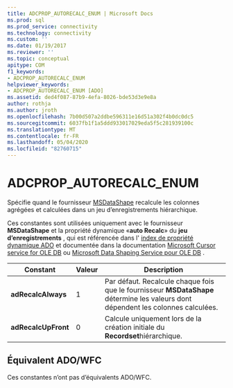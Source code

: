 ```yaml
---
title: ADCPROP_AUTORECALC_ENUM | Microsoft Docs
ms.prod: sql
ms.prod_service: connectivity
ms.technology: connectivity
ms.custom: ''
ms.date: 01/19/2017
ms.reviewer: ''
ms.topic: conceptual
apitype: COM
f1_keywords:
- ADCPROP_AUTORECALC_ENUM
helpviewer_keywords:
- ADCPROP_AUTORECALC_ENUM [ADO]
ms.assetid: ded4f087-87b9-4efa-8026-bde53d3e9e8a
author: rothja
ms.author: jroth
ms.openlocfilehash: 7b00d507a2ddbe596311e16d51a302f4b0dc0dc5
ms.sourcegitcommit: 6037fb1f1a5ddd933017029eda5f5c281939100c
ms.translationtype: MT
ms.contentlocale: fr-FR
ms.lasthandoff: 05/04/2020
ms.locfileid: "82760715"
---
```

# <a name="adcprop_autorecalc_enum"></a>ADCPROP_AUTORECALC_ENUM
Spécifie quand le fournisseur [MSDataShape](../../../ado/guide/appendixes/microsoft-data-shaping-service-for-ole-db-ado-service-provider.md) recalcule les colonnes agrégées et calculées dans un jeu d’enregistrements hiérarchique.  
  
 Ces constantes sont utilisées uniquement avec le fournisseur **MSDataShape** et la propriété dynamique «**auto Recalc**» du **jeu d’enregistrements** , qui est référencée dans l' [index de propriété dynamique ADO](../../../ado/reference/ado-api/ado-dynamic-property-index.md) et documentée dans la documentation [Microsoft Cursor service for OLE DB](../../../ado/guide/appendixes/microsoft-cursor-service-for-ole-db-ado-service-component.md) ou [Microsoft Data Shaping Service pour OLE DB](../../../ado/guide/appendixes/microsoft-data-shaping-service-for-ole-db-ado-service-provider.md) .  
  
|Constant|Valeur|Description|  
|--------------|-----------|-----------------|  
|**adRecalcAlways**|1|Par défaut. Recalcule chaque fois que le fournisseur **MSDataShape** détermine les valeurs dont dépendent les colonnes calculées.|  
|**adRecalcUpFront**|0|Calcule uniquement lors de la création initiale du **Recordset**hiérarchique.|  
  
## <a name="adowfc-equivalent"></a>Équivalent ADO/WFC  
 Ces constantes n’ont pas d’équivalents ADO/WFC.
